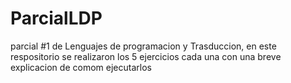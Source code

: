 # ParcialLDP

parcial #1 de Lenguajes de programacion y Trasduccion, en este respositorio se realizaron los 5 ejercicios cada una con una breve explicacion de comom ejecutarlos
